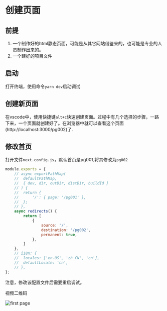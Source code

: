 # 创建页面

## 前提

1. 一个制作好的html静态页面，可能是从其它网站借鉴来的，也可能是专业的人员制作出来的。
1. 一个建好的项目文件

## 启动

打开终端，使用命令`yarn dev`启动调试

## 创建新页面

在vscode中，使用快捷键`alt+c`快速创建页面。过程中有几个选择的步骤，一路下来，一个页面就创建好了。在浏览器中就可以查看这个页面(http://localhost:3000/pg002)了.

## 修改首页

打开文件`next.config.js`，默认首页是pg001,将其修改为`pg002`

```js
module.exports = {
	// async exportPathMap(
	// 	defaultPathMap,
	// 	{ dev, dir, outDir, distDir, buildId }
	// ) {
	// 	return {
	// 		'/': { page: '/pg001' },
	// 	};
	// },
	async redirects() {
		return [
			{
				source: '/',
				destination: '/pg002',
				permanent: true,
			},
		]
	},
	// i18n: {
	// 	locales: ['en-US', 'zh_CN', 'cn'],
	// 	defaultLocale: 'cn',
	// },
};

```

注意，修改该配置文件后需要重启调试。

视频二维码

![first page](../images/createpage.png)
